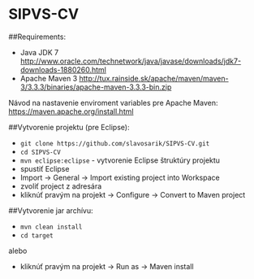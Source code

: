 # SIPVS-CV

##Requirements:
- Java JDK 7 http://www.oracle.com/technetwork/java/javase/downloads/jdk7-downloads-1880260.html
- Apache Maven 3 http://tux.rainside.sk/apache/maven/maven-3/3.3.3/binaries/apache-maven-3.3.3-bin.zip

Návod na nastavenie enviroment variables pre Apache Maven: https://maven.apache.org/install.html

##Vytvorenie projektu (pre Eclipse):
- `git clone https://github.com/slavosarik/SIPVS-CV.git`
- `cd SIPVS-CV`
- `mvn eclipse:eclipse` - vytvorenie Eclipse štruktúry projektu 
- spustiť Eclipse
- Import -> General -> Import existing project into Workspace
- zvoliť project z adresára
- kliknúť pravým na projekt -> Configure -> Convert to Maven project

##Vytvorenie jar archívu:
- `mvn clean install`
- `cd target`

alebo
-  kliknúť pravým na projekt -> Run as -> Maven install
